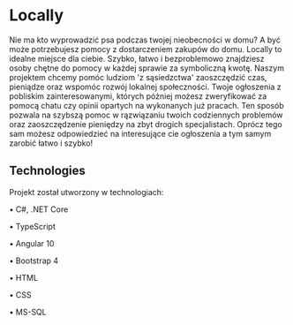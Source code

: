 # Locally

Nie ma kto wyprowadzić psa podczas twojej nieobecności w domu? A być może potrzebujesz pomocy z dostarczeniem zakupów do domu.
Locally to idealne miejsce dla ciebie. Szybko, łatwo i bezproblemowo znajdziesz osoby chętne do pomocy w każdej sprawie za symboliczną kwotę.
Naszym projektem chcemy pomóc ludziom 'z sąsiedzctwa' zaoszczędzić czas, pieniądze oraz wspomóc rozwój lokalnej społeczności. 
Twoje ogłoszenia z pobliskim zainteresowanymi, których póżniej możesz zweryfikować za pomocą chatu czy opinii opartych na wykonanych już pracach.
Ten sposób pozwala na szybszą pomoc w rązwiązaniu twoich codziennych problemów oraz zaoszczędzenie pieniędzy na zbyt drogich specjalistach.
Oprócz tego sam możesz odpowiedzieć na interesujące cie ogłoszenia a tym samym zarobić łatwo i szybko!


## Technologies
Projekt został utworzony w technologiach:

• C#, .NET Core 

• TypeScript

• Angular 10

• Bootstrap 4

• HTML

• CSS

• MS-SQL

